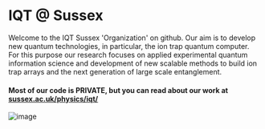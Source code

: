 # IQT @ Sussex

Welcome to the IQT Sussex 'Organization' on github. Our aim is to develop new quantum technologies, in particular, the ion trap quantum computer. For this purpose our research focuses on applied experimental quantum information science and development of new scalable methods to build ion trap arrays and the next generation of large scale entanglement. 

#### Most of our code is PRIVATE, but you can read about our work at [sussex.ac.uk/physics/iqt/](https://www.sussex.ac.uk/physics/iqt/)

![image](https://github.com/user-attachments/assets/f02dd04d-efce-46dd-b372-2329f8e82376)
